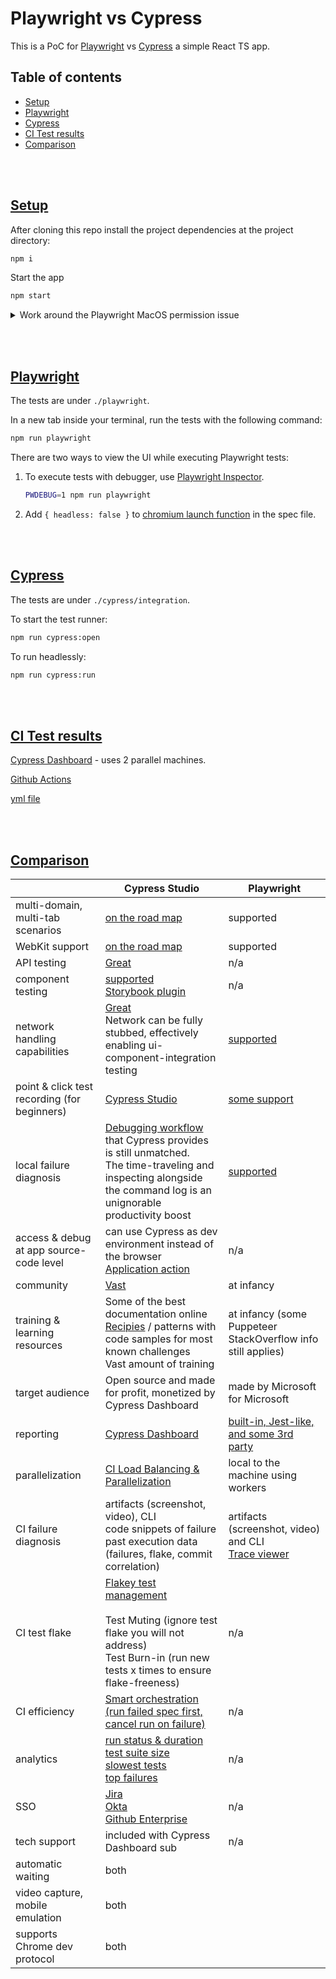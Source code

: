# Playwright vs Cypress

This is a PoC for [Playwright](https://playwright.dev/docs/why-playwright) vs [Cypress](https://www.cypress.io/) a simple React TS app.

## Table of contents
  - [Setup](#setup)
  - [Playwright](#playwright)
  - [Cypress](#cypress)
  - [CI Test results](#ci-test-results)
  - [Comparison](#comparison)

<br></br>

## [Setup](#Setup)

After cloning this repo install the project dependencies at the project directory:

```bash
npm i
```

Start the app

```bash
npm start
```

<details><summary>Work around the Playwright MacOS permission issue</summary>

<br></br>

[This workaround will prevent](https://github.com/puppeteer/puppeteer/issues/4752#issuecomment-524086077) the dialog "*Do you want the application “Chromium.app” to accept incoming network connection?*"

Alternatively you can turn off the firewall.

</details>

<br></br>

## [Playwright](#Playwright)

The tests are under `./playwright`.

In a new tab inside your terminal, run the tests with the following command:

```bash
npm run playwright
```

There are two ways to view the UI while executing Playwright tests:

1. To execute tests with debugger, use [Playwright Inspector](https://playwright.dev/docs/inspector/).

    ```bash
    PWDEBUG=1 npm run playwright
    ```

2. Add `{ headless: false }` to [chromium launch function](https://playwright.dev/docs/debug#run-in-headed-mode) in the spec file.

<br></br>

## [Cypress](#Cypress)

The tests are under `./cypress/integration`.

To start the test runner:

```bash
npm run cypress:open
```

To run headlessly:

```bash
npm run cypress:run
```

<br></br>

## [CI Test results](#CI-Test-results)

[Cypress Dashboard](https://dashboard.cypress.io/projects/mwqojo) - uses 2 parallel machines.

[Github Actions](https://github.com/muratkeremozcan/playwright-vs-cypress/actions)

[yml file](.github/workflows/main.yml)

<br></br>

## [Comparison](#comparison)

|                                              | Cypress Studio                                                                                                                                                                                                                                                                                               | Playwright                                                                             |
| -------------------------------------------- | ------------------------------------------------------------------------------------------------------------------------------------------------------------------------------------------------------------------------------------------------------------------------------------------------------------ | -------------------------------------------------------------------------------------- |
| multi-domain, multi-tab scenarios            | [on the road map](https://docs.cypress.io/guides/references/roadmap)                                                                                                                                                                                                                                         | supported                                                                              |
| WebKit support                               | [on the road map](https://docs.cypress.io/guides/references/roadmap)                                                                                                                                                                                                                                         | supported                                                                              |
| API testing                                  | [Great](https://docs.cypress.io/api/commands/request)                                                                                                                                                                                                                                                                                                        | n/a                                                                                    |
| component testing                            | [supported](https://www.cypress.io/blog/2021/04/06/cypress-component-testing-react/,#header) </br> [Storybook plugin](https://github.com/NicholasBoll/cypress-storybook)                                                                                                                                                                                                                   | n/a                                                                                    |
| network handling capabilities                | [Great](https://docs.cypress.io/api/commands/intercept)<br>Network can be fully stubbed, effectively enabling ui-component-integration testing                                                                                                                                                               | [supported](https://playwright.dev/docs/network/)                                       |
| point & click test recording (for beginners) | [Cypress Studio](https://docs.cypress.io/guides/core-concepts/cypress-studio#Adding-a-New-Test)                                                                                                                                                                                                              | [some support](https://playwright.dev/docs/cli/#generate-code)                         |
| local failure diagnosis                      | [Debugging workflow](https://docs.cypress.io/guides/core-concepts/test-runner) that Cypress provides is still unmatched.<br>The time-traveling and inspecting alongside the command log is an unignorable productivity boost                                                                                 | [supported](https://playwright.dev/docs/debug/#run-in-headed-mode)                     |
| access & debug at app source-code level              | can use Cypress as dev environment instead of the browser[<br>](https://www.cypress.io/blog/2019/10/29/split-a-very-long-cypress-test-into-shorter-ones-using-app-actions/)[Application action](https://www.cypress.io/blog/2019/10/29/split-a-very-long-cypress-test-into-shorter-ones-using-app-actions/) | n/a                                                                                    |
| community                                    | [Vast](https://www.npmtrends.com/cypress-vs-playwright)                                                                                                                                                                                                                                                      | at infancy                                                                             |
| training & learning resources                | Some of the best documentation online[<br>](https://docs.cypress.io/examples/examples/recipes)[Recipies](https://docs.cypress.io/examples/examples/recipes)  / patterns with code samples for most known challenges<br>Vast amount of training                                                               | at infancy (some Puppeteer StackOverflow info still applies)                                                                             |
| target audience                              | Open source and made for profit, monetized by Cypress Dashboard                                                                                                                                                                                                                                              | made by Microsoft for Microsoft
| reporting                                    | [Cypress Dashboard](https://www.cypress.io/dashboard/)                                                                                                                                                                                                                                                       | [built-in, Jest-like, and some 3rd party](https://playwright.dev/docs/test-reporters) |
| parallelization                              | [CI Load Balancing & Parallelization](https://docs.cypress.io/guides/guides/parallelization#Overview)                                                                                                                                                                                                        | local to the machine using workers                                                     |
| CI failure diagnosis                         | artifacts (screenshot, video), CLI<br>code snippets of failure<br>past execution data (failures, flake, commit correlation)                                                                                                                                                                                  | artifacts (screenshot, video) and CLI <br> [Trace viewer](https://playwright.dev/docs/trace-viewer/)                                                 |
| CI test flake                                | [Flakey test management<br><br>](https://docs.cypress.io/guides/dashboard/flaky-test-management)Test Muting (ignore test flake you will not address)<br>Test Burn-in (run new tests x times to ensure flake-freeness)<br>                                                                                      | n/a                                                                                    |
| CI efficiency                                | [Smart orchestration (run failed spec first, cancel run on failure)](https://docs.cypress.io/guides/dashboard/smart-orchestration)                                                                                                                                                                           | n/a                                                                                    |
| analytics                                    | [run status & duration<br>test suite size<br>slowest tests<br>top failures](https://docs.cypress.io/guides/dashboard/analytics#Run-status)                                                                                                                                                                   | n/a                                                                                    |
| SSO                                          | [Jira](https://docs.cypress.io/guides/dashboard/jira-integration)<br>[Okta<br>](https://docs.cypress.io/guides/testing-strategies/okta-authentication)[Github Enterprise](https://docs.cypress.io/guides/dashboard/github-integration)                                                                       | n/a                                                                                    |
| tech support                                 | included with Cypress Dashboard sub                                                                                                                                                                                                                                                                          | n/a                                                                                    |
| automatic waiting                            | both                                                                                                                                                                                                                                                                                                         |                                                                                        |
| video capture, mobile emulation              | both                                                                                                                                                                                                                                                                                                         |                                                                                        |
| supports Chrome dev protocol                 | both                                                                                                                                                                                                                                                                                                         |
